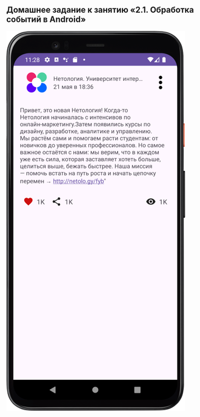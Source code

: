 ## Домашнее задание к занятию «2.1. Обработка событий в Android»


![Screenshot](img/Screenshot_Image_472_1000.png)

